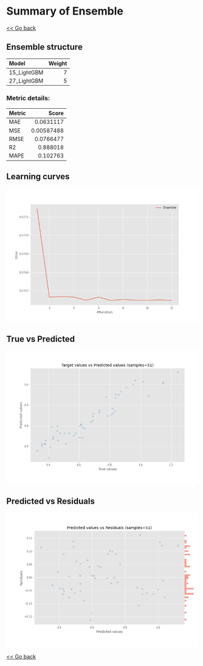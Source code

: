 # Summary of Ensemble

[<< Go back](../README.md)


## Ensemble structure
| Model       |   Weight |
|:------------|---------:|
| 15_LightGBM |        7 |
| 27_LightGBM |        5 |

### Metric details:
| Metric   |      Score |
|:---------|-----------:|
| MAE      | 0.0631117  |
| MSE      | 0.00587488 |
| RMSE     | 0.0766477  |
| R2       | 0.888018   |
| MAPE     | 0.102763   |



## Learning curves
![Learning curves](learning_curves.png)
## True vs Predicted

![True vs Predicted](true_vs_predicted.png)


## Predicted vs Residuals

![Predicted vs Residuals](predicted_vs_residuals.png)



[<< Go back](../README.md)
